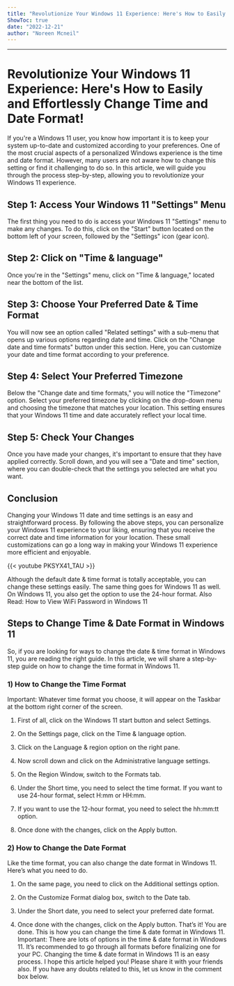 ```yaml
---
title: "Revolutionize Your Windows 11 Experience: Here's How to Easily and Effortlessly Change Time and Date Format!"
ShowToc: true 
date: "2022-12-21"
author: "Noreen Mcneil"
---
```

*****
# Revolutionize Your Windows 11 Experience: Here's How to Easily and Effortlessly Change Time and Date Format!

If you're a Windows 11 user, you know how important it is to keep your system up-to-date and customized according to your preferences. One of the most crucial aspects of a personalized Windows experience is the time and date format. However, many users are not aware how to change this setting or find it challenging to do so. In this article, we will guide you through the process step-by-step, allowing you to revolutionize your Windows 11 experience.

## Step 1: Access Your Windows 11 "Settings" Menu

The first thing you need to do is access your Windows 11 "Settings" menu to make any changes. To do this, click on the "Start" button located on the bottom left of your screen, followed by the "Settings" icon (gear icon). 

## Step 2: Click on "Time & language"

Once you're in the "Settings" menu, click on "Time & language," located near the bottom of the list. 

## Step 3: Choose Your Preferred Date & Time Format

You will now see an option called "Related settings" with a sub-menu that opens up various options regarding date and time. Click on the "Change date and time formats" button under this section. Here, you can customize your date and time format according to your preference.

## Step 4: Select Your Preferred Timezone

Below the "Change date and time formats," you will notice the "Timezone" option. Select your preferred timezone by clicking on the drop-down menu and choosing the timezone that matches your location. This setting ensures that your Windows 11 time and date accurately reflect your local time.

## Step 5: Check Your Changes

Once you have made your changes, it's important to ensure that they have applied correctly. Scroll down, and you will see a "Date and time" section, where you can double-check that the settings you selected are what you want.

## Conclusion

Changing your Windows 11 date and time settings is an easy and straightforward process. By following the above steps, you can personalize your Windows 11 experience to your liking, ensuring that you receive the correct date and time information for your location. These small customizations can go a long way in making your Windows 11 experience more efficient and enjoyable.

{{< youtube PKSYX41_TAU >}} 



Although the default date & time format is totally acceptable, you can change these settings easily. The same thing goes for Windows 11 as well. On Windows 11, you also get the option to use the 24-hour format.
Also Read: How to View WiFi Password in Windows 11

 
## Steps to Change Time & Date Format in Windows 11


So, if you are looking for ways to change the date & time format in Windows 11, you are reading the right guide. In this article, we will share a step-by-step guide on how to change the time format in Windows 11.

 
### 1) How to Change the Time Format


Important: Whatever time format you choose, it will appear on the Taskbar at the bottom right corner of the screen.
1. First of all, click on the Windows 11 start button and select Settings.

2. On the Settings page, click on the Time & language option.

3. Click on the Language & region option on the right pane.

4. Now scroll down and click on the Administrative language settings.

5. On the Region Window, switch to the Formats tab.

6. Under the Short time, you need to select the time format. If you want to use 24-hour format, select H:mm or HH:mm.

7. If you want to use the 12-hour format, you need to select the hh:mm:tt option.

8. Once done with the changes, click on the Apply button.

 
### 2) How to Change the Date Format


Like the time format, you can also change the date format in Windows 11. Here’s what you need to do.
1. On the same page, you need to click on the Additional settings option.

2. On the Customize Format dialog box, switch to the Date tab.

3. Under the Short date, you need to select your preferred date format.

4. Once done with the changes, click on the Apply button.
That’s it! You are done. This is how you can change the time & date format in Windows 11.
Important: There are lots of options in the time & date format in Windows 11. It’s recommended to go through all formats before finalizing one for your PC.
Changing the time & date format in Windows 11 is an easy process. I hope this article helped you! Please share it with your friends also. If you have any doubts related to this, let us know in the comment box below.




